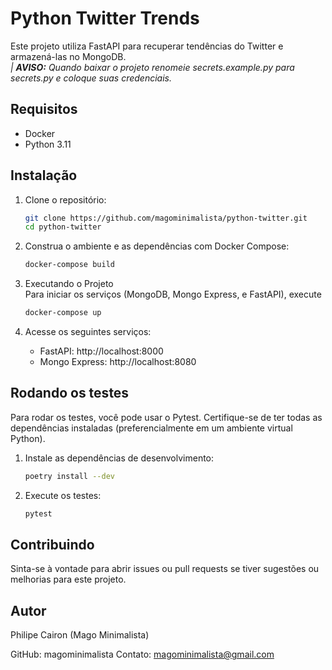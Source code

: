 # Python Twitter Trends

Este projeto utiliza FastAPI para recuperar tendências do Twitter e armazená-las no MongoDB. 
<br><i>| <b>AVISO:</b> Quando baixar o projeto renomeie secrets.example.py para secrets.py e coloque suas credenciais.</i>
## Requisitos

- Docker
- Python 3.11

## Instalação

1. Clone o repositório:

   ```bash
   git clone https://github.com/magominimalista/python-twitter.git
   cd python-twitter
   ```

2. Construa o ambiente e as dependências com Docker Compose:

    ```bash
   docker-compose build
   ```

3. Executando o Projeto<br>
Para iniciar os serviços (MongoDB, Mongo Express, e FastAPI), execute

    ```bash
   docker-compose up
   ```

4. Acesse os seguintes serviços:
   - FastAPI: http://localhost:8000
   - Mongo Express: http://localhost:8080

## Rodando os testes
Para rodar os testes, você pode usar o Pytest. Certifique-se de ter todas as dependências instaladas (preferencialmente em um ambiente virtual Python).

1. Instale as dependências de desenvolvimento: 
    ```bash
   poetry install --dev
   ```
2. Execute os testes:
    ```bash
   pytest
   ```

## Contribuindo
Sinta-se à vontade para abrir issues ou pull requests se tiver sugestões ou melhorias para este projeto.

## Autor
Philipe Cairon (Mago Minimalista)

GitHub: magominimalista
Contato: magominimalista@gmail.com

